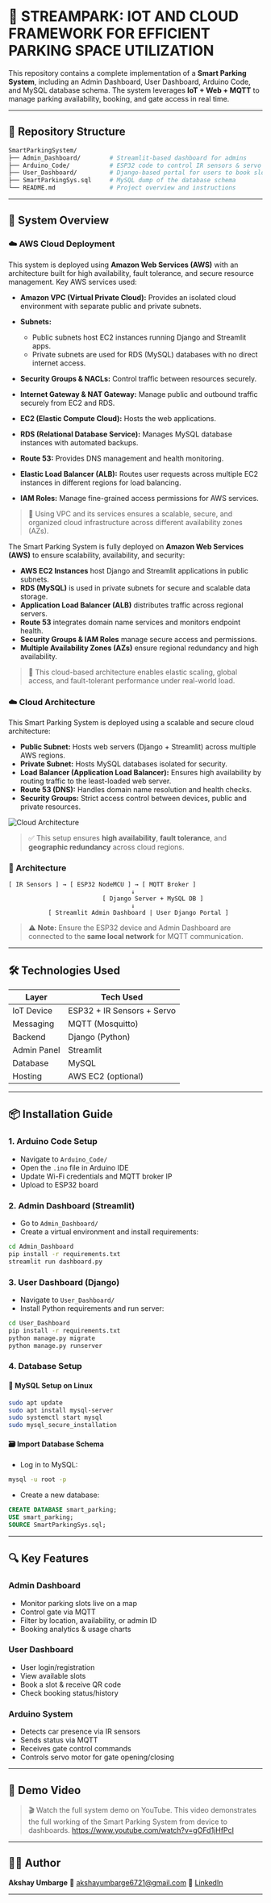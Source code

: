 # 🚗 STREAMPARK: IOT AND CLOUD FRAMEWORK FOR EFFICIENT PARKING SPACE UTILIZATION

This repository contains a complete implementation of a **Smart Parking System**, including an Admin Dashboard, User Dashboard, Arduino Code, and MySQL database schema. The system leverages **IoT + Web + MQTT** to manage parking availability, booking, and gate access in real time.

---

## 📁 Repository Structure

```bash
SmartParkingSystem/
├── Admin_Dashboard/        # Streamlit-based dashboard for admins
├── Arduino_Code/           # ESP32 code to control IR sensors & servo gate
├── User_Dashboard/         # Django-based portal for users to book slots
├── SmartParkingSys.sql     # MySQL dump of the database schema
└── README.md               # Project overview and instructions
```

---

## 🧠 System Overview

### ☁️ AWS Cloud Deployment

This system is deployed using **Amazon Web Services (AWS)** with an architecture built for high availability, fault tolerance, and secure resource management. Key AWS services used:

* **Amazon VPC (Virtual Private Cloud):** Provides an isolated cloud environment with separate public and private subnets.
* **Subnets:**

  * Public subnets host EC2 instances running Django and Streamlit apps.
  * Private subnets are used for RDS (MySQL) databases with no direct internet access.
* **Security Groups & NACLs:** Control traffic between resources securely.
* **Internet Gateway & NAT Gateway:** Manage public and outbound traffic securely from EC2 and RDS.
* **EC2 (Elastic Compute Cloud):** Hosts the web applications.
* **RDS (Relational Database Service):** Manages MySQL database instances with automated backups.
* **Route 53:** Provides DNS management and health monitoring.
* **Elastic Load Balancer (ALB):** Routes user requests across multiple EC2 instances in different regions for load balancing.
* **IAM Roles:** Manage fine-grained access permissions for AWS services.

> 🧠 Using VPC and its services ensures a scalable, secure, and organized cloud infrastructure across different availability zones (AZs).

The Smart Parking System is fully deployed on **Amazon Web Services (AWS)** to ensure scalability, availability, and security:

* **AWS EC2 Instances** host Django and Streamlit applications in public subnets.
* **RDS (MySQL)** is used in private subnets for secure and scalable data storage.
* **Application Load Balancer (ALB)** distributes traffic across regional servers.
* **Route 53** integrates domain name services and monitors endpoint health.
* **Security Groups & IAM Roles** manage secure access and permissions.
* **Multiple Availability Zones (AZs)** ensure regional redundancy and high availability.

> 🚀 This cloud-based architecture enables elastic scaling, global access, and fault-tolerant performance under real-world load.

### ☁️ Cloud Architecture

This Smart Parking System is deployed using a scalable and secure cloud architecture:

* **Public Subnet:** Hosts web servers (Django + Streamlit) across multiple AWS regions.
* **Private Subnet:** Hosts MySQL databases isolated for security.
* **Load Balancer (Application Load Balancer):** Ensures high availability by routing traffic to the least-loaded web server.
* **Route 53 (DNS):** Handles domain name resolution and health checks.
* **Security Groups:** Strict access control between devices, public and private resources.

![ Cloud Architecture ](Admin_Dashboard/assets/Cloud_Architecture.png)

> ✅ This setup ensures **high availability**, **fault tolerance**, and **geographic redundancy** across cloud regions.

### 🛜 Architecture

```text
[ IR Sensors ] → [ ESP32 NodeMCU ] → [ MQTT Broker ]
                                  ↓
                          [ Django Server + MySQL DB ]
                                  ↓
           [ Streamlit Admin Dashboard | User Django Portal ]
```

> ⚠️ **Note:** Ensure the ESP32 device and Admin Dashboard are connected to the **same local network** for MQTT communication.

---

## 🛠️ Technologies Used

| Layer       | Tech Used                  |
| ----------- | -------------------------- |
| IoT Device  | ESP32 + IR Sensors + Servo |
| Messaging   | MQTT (Mosquitto)           |
| Backend     | Django (Python)            |
| Admin Panel | Streamlit                  |
| Database    | MySQL                      |
| Hosting     | AWS EC2 (optional)         |

---

## 📦 Installation Guide

### 1. Arduino Code Setup

* Navigate to `Arduino_Code/`
* Open the `.ino` file in Arduino IDE
* Update Wi-Fi credentials and MQTT broker IP
* Upload to ESP32 board

### 2. Admin Dashboard (Streamlit)

* Go to `Admin_Dashboard/`
* Create a virtual environment and install requirements:

```bash
cd Admin_Dashboard
pip install -r requirements.txt
streamlit run dashboard.py
```

### 3. User Dashboard (Django)

* Navigate to `User_Dashboard/`
* Install Python requirements and run server:

```bash
cd User_Dashboard
pip install -r requirements.txt
python manage.py migrate
python manage.py runserver
```

### 4. Database Setup

#### 🐧 MySQL Setup on Linux

```bash
sudo apt update
sudo apt install mysql-server
sudo systemctl start mysql
sudo mysql_secure_installation
```

#### 🗃️ Import Database Schema

* Log in to MySQL:

```bash
mysql -u root -p
```

* Create a new database:

```sql
CREATE DATABASE smart_parking;
USE smart_parking;
SOURCE SmartParkingSys.sql;
```

---

## 🔍 Key Features

### Admin Dashboard

* Monitor parking slots live on a map
* Control gate via MQTT
* Filter by location, availability, or admin ID
* Booking analytics & usage charts

### User Dashboard

* User login/registration
* View available slots
* Book a slot & receive QR code
* Check booking status/history

### Arduino System

* Detects car presence via IR sensors
* Sends status via MQTT
* Receives gate control commands
* Controls servo motor for gate opening/closing

---

## 🎥 Demo Video

> 🎬 Watch the full system demo on YouTube. This video demonstrates the full working of the Smart Parking System from device to dashboards. https://www.youtube.com/watch?v=gOFd1jHfPcI

---

## 🧑‍💼 Author

**Akshay Umbarge**
📧 [akshayumbarge6721@gmail.com](mailto:akshayumbarge6721@gmail.com)
🔗 [LinkedIn](https://www.linkedin.com/in/akshay-umbarge-5b185a1bb/)

---
